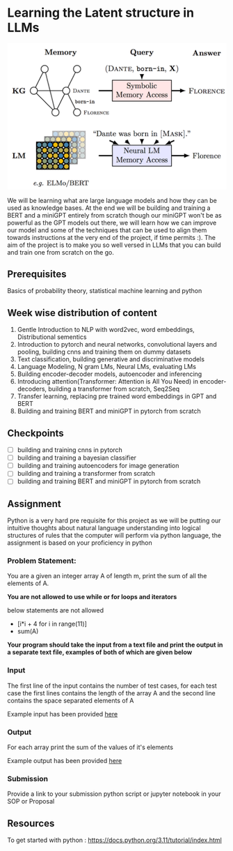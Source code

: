 # Learning the Latent structure in LLMs

![Large Language Model](./assets/llm.png)

We will be learning what are large language models and how they can be used as knowledge bases. At the end we will be building and training a BERT and a miniGPT entirely from scratch though our miniGPT won't be as powerful as the GPT models out there, we will learn how we can improve our model and some of the techniques that can be used to align them towards instructions at the very end of the project, if time permits :). The aim of the project is to make you so well versed in LLMs that you can build and train one from scratch on the go.

## Prerequisites

Basics of probability theory, statistical machine learning and python

## Week wise distribution of content

1) Gentle Introduction to NLP with word2vec, word embeddings, Distributional sementics
2) Introduction to pytorch and neural networks, convolutional layers and pooling, building cnns and training them on dummy datasets
3) Text classification, building generative and discriminative models
4) Language Modeling, N gram LMs, Neural LMs, evaluating LMs
5) Building encoder-decoder models, autoencoder and inferencing
6) Introducing attention(Transformer: Attention is All You Need) in encoder-decoders, building a transformer from scratch, Seq2Seq
7) Transfer learning, replacing pre trained word embeddings in GPT and BERT
8) Building and training BERT and miniGPT in pytorch from scratch

## Checkpoints

* [ ] building and training cnns in pytorch
* [ ] building and training a bayesian classifier
* [ ] building and training autoencoders for image generation
* [ ] building and training a transformer from scratch
* [ ] building and training BERT and miniGPT in pytorch from scratch

## Assignment

Python is a very hard pre requisite for this project as we will be putting our intuitive thoughts about natural language understanding into logical structures of rules that the computer will perform via python language, the assignment is based on your proficiency in python

### Problem Statement:

You are a given an integer array A of length m, print the sum of all the elements of A.

**You are not allowed to use while or for loops and iterators**

below statements are not allowed
* [i*i + 4 for i in range(11)]
* sum(A)

**Your program should take the input from a text file and print the output in a separate text file, examples of both of which are given below**

### Input

The first line of the input contains the number of test cases, for each test case the first lines contains the length of the array A and the second line contains the space separated elements of A

Example input has been provided [here](./assignment/input.txt)

### Output

For each array print the sum of the values of it's elements

Example output has been provided [here](./assignment/output.txt)

### Submission

Provide a link to your submission python script or jupyter notebook in your SOP or Proposal

## Resources

To get started with python : https://docs.python.org/3.11/tutorial/index.html
